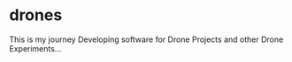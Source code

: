 # drones
This is my journey Developing software for Drone Projects and other Drone Experiments... 


